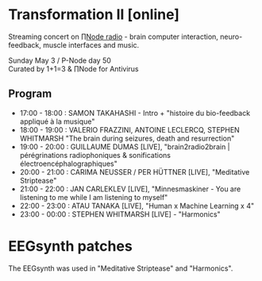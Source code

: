 # Transformation II [online]

Streaming concert on [∏Node radio](https://p-node.org) - brain computer interaction, neuro-feedback, muscle interfaces and music.

Sunday May 3 / P-Node day 50  
Curated by 1+1=3 & ∏Node for Antivirus

## Program

-   17:00 - 18:00 : SAMON TAKAHASHI - Intro + "histoire du bio-feedback appliqué à la musique"
-   18:00 - 19:00 : VALERIO FRAZZINI, ANTOINE LECLERCQ, STEPHEN WHITMARSH "The brain during seizures, death and resurrection"
-   19:00 - 20:00 : GUILLAUME DUMAS [LIVE], "brain2radio2brain | pérégrinations radiophoniques & sonifications électroencéphalographiques"
-   20:00 - 21:00 : CARIMA NEUSSER / PER HÜTTNER [LIVE], "Meditative Striptease"
-   21:00 - 22:00 : JAN CARLEKLEV [LIVE], "Minnesmaskiner - You are listening to me while I am listening to myself"
-   22:00 - 23:00 : ATAU TANAKA [LIVE], "Human x Machine Learning x 4"
-   23:00 - 00:00 : STEPHEN WHITMARSH [LIVE] - "Harmonics"

# EEGsynth patches

The EEGsynth was used in "Meditative Striptease" and "Harmonics".
